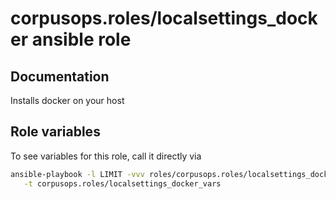 # corpusops.roles/localsettings_docker ansible role
## Documentation

Installs docker on your host

## Role variables
To see variables for this role, call it directly via
```bash
ansible-playbook -l LIMIT -vvv roles/corpusops.roles/localsettings_docker/role.yml \
   -t corpusops.roles/localsettings_docker_vars
```
